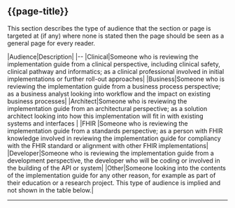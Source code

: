 ## {{page-title}}

This section describes the type of audience that the section or page is targeted at (if any) where none is stated then the page should be seen as a general page for every reader.


|Audience|Description|
|--
|Clinical|Someone who is reviewing the implementation guide from a clinical perspective, including clinical safety, clinical pathway and informatics; as a clinical professional involved in initial implementations or further roll-out approaches|
|Business|Someone who is reviewing the implementation guide from a business process perspective; as a business analyst looking into workflow and the impact on existing business processes|
|Architect|Someone who is reviewing the implementation guide from an architectural perspective; as a solution architect looking into how this implementation will fit in with existing systems and interfaces |
|FHIR |Someone who is reviewing the implementation guide from a standards perspective; as a person with FHIR knowledge involved in reviewing the implementation guide for compliancy with the FHIR standard or alignment with other FHIR implementations|
|Developer|Someone who is reviewing the implementation guide from a development perspective, the developer who will be coding or involved in the building of the API or system|
|Other|Someone looking into the contents of the implementation guide for any other reason, for example as part of their education or a research project. This type of audience is implied and not shown in the table below.|

---